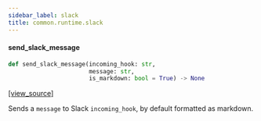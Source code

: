 ```yaml
---
sidebar_label: slack
title: common.runtime.slack
---
```


#### send\_slack\_message

```python
def send_slack_message(incoming_hook: str,
                       message: str,
                       is_markdown: bool = True) -> None
```

[[view_source]](https://github.com/dlt-hub/dlt/blob/30d0f64fb2cdbacc2e88fdb304371650f417e1f0/dlt/common/runtime/slack.py#L5)

Sends a `message` to  Slack `incoming_hook`, by default formatted as markdown.

